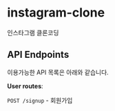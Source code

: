 # instagram-clone

인스타그램 클론코딩

## API Endpoints

이용가능한 API 목록은 아래와 같습니다.

**User routes**:

`POST /signup` - 회원가입
